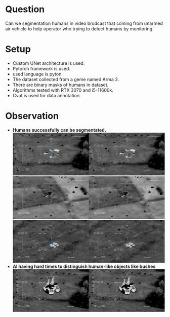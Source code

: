 # Question
Can we segmentation humans in video brodcast that coming from unarmed air vehicle to help operator who trying to detect humans by monitoring.

# Setup
- Custom UNet architecture is used.
- Pytorch framework is used.
- used language is pyton.
- The dataset collected from a geme named Arma 3.
- There are binary masks of humans in dataset.
- Algorithms tested with RTX 3070 and i5-11600k.
- Cvat is used for data annotation.

# Observation
- **Humans successfully can be segmentated.**
	![media\0.jpg](media/0.jpg)
    ![media\2.jpg](media/2.jpg)
    ![media\10.jpg](media/10.jpg)
- **AI having hard times to distinguish human-like objects like bushes**
    ![media\25.jpg](media/25.jpg)
